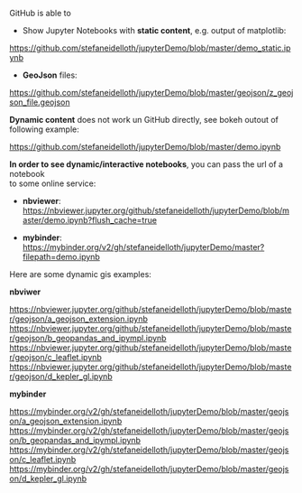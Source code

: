 GitHub is able to 

* Show Jupyter Notebooks with **static content**, e.g. output of matplotlib:

https://github.com/stefaneidelloth/jupyterDemo/blob/master/demo_static.ipynb

* **GeoJson** files:

https://github.com/stefaneidelloth/jupyterDemo/blob/master/geojson/z_geojson_file.geojson

**Dynamic content** does not work un GitHub directly, see bokeh outout of following example:

https://github.com/stefaneidelloth/jupyterDemo/blob/master/demo.ipynb


**In order to see dynamic/interactive notebooks**, you can pass the url of a notebook<br>
to some online service:

* **nbviewer**: https://nbviewer.jupyter.org/github/stefaneidelloth/jupyterDemo/blob/master/demo.ipynb?flush_cache=true

* **mybinder**: https://mybinder.org/v2/gh/stefaneidelloth/jupyterDemo/master?filepath=demo.ipynb

Here are some dynamic gis examples:

**nbviwer**

https://nbviewer.jupyter.org/github/stefaneidelloth/jupyterDemo/blob/master/geojson/a_geojson_extension.ipynb
https://nbviewer.jupyter.org/github/stefaneidelloth/jupyterDemo/blob/master/geojson/b_geopandas_and_ipympl.ipynb
https://nbviewer.jupyter.org/github/stefaneidelloth/jupyterDemo/blob/master/geojson/c_leaflet.ipynb
https://nbviewer.jupyter.org/github/stefaneidelloth/jupyterDemo/blob/master/geojson/d_kepler_gl.ipynb

**mybinder**

https://mybinder.org/v2/gh/stefaneidelloth/jupyterDemo/blob/master/geojson/a_geojson_extension.ipynb
https://mybinder.org/v2/gh/stefaneidelloth/jupyterDemo/blob/master/geojson/b_geopandas_and_ipympl.ipynb
https://mybinder.org/v2/gh/stefaneidelloth/jupyterDemo/blob/master/geojson/c_leaflet.ipynb
https://mybinder.org/v2/gh/stefaneidelloth/jupyterDemo/blob/master/geojson/d_kepler_gl.ipynb

